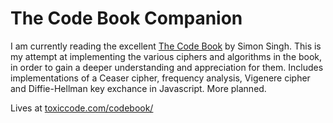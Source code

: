 The Code Book Companion
=======================

I am currently reading the excellent [The Code Book](http://simonsingh.net/books/the-code-book/) by Simon Singh. This is my attempt at implementing the various ciphers and algorithms in the book, in order to gain a deeper understanding and appreciation for them. Includes implementations of a Ceaser cipher, frequency analysis, Vigenere cipher and Diffie-Hellman key exchance in Javascript. More planned.

Lives at [toxiccode.com/codebook/](http://www.toxiccode.com/codebook)
